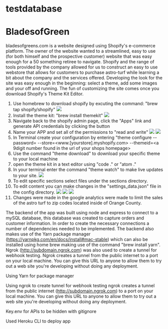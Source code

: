 # testdatabase
# BladesofGreen
bladesofgreens.com is a website designed using Shopify's e-commerce platform.  The owner of the website wanted to a streamlined, easy to use (for both himself and the prospective customer) website that was easy enough for a 50 something retiree to navigate.  Shopify and the range of tools provided by the company allowed for us to construct an easy to use webstore that allows for customers to purchase astro-turf while learning a bit about the company and the services offered.  Developing the look for the site was easy enough in the beginning: select a theme, add some images and your off and running.  The fun of customizing the site comes once you download Shopify's Theme Kit Editor. 

1.  Use homebrew to download shopify by excuting the command: "brew tap shopify/shopify"
![](images/Screen%20Shot%202019-01-04%20at%206.07.44%20PM.png)
2.  Install the theme kit: "brew install themekit"
![](images/Screen%20Shot%202019-01-05%20at%207.27.54%20AM.png)
3.  Navigate back to the shopify admin page, click the "Apps" link and generate API credentials by clicking the button
4.  Name your APP and set all of the permissions to "read and write"
  ![](images/Screen%20Shot%202019-01-04%20at%205.24.38%20PM.png)
  ![](images/Screen%20Shot%202019-01-04%20at%205.25.03%20PM.png)
5.  In Terminal create your configuration by entering "theme configure --password=<found in the API creds generated by shopify> --store=<www.[yourstore].myshopify.com> --themeid=<a 9digit number found in the url of your shops homepage>
6.  Use the command "theme download" to download your specific theme to your local machine
7.  open the theme kit in a text editor using "code ." or "atom ."
8.  In your terminal enter the command "theme watch" to make live updates to your site.
  ![](images/Screen%20Shot%202019-01-04%20at%206.39.04%20PM.png)
9.  To edit specific sections select files under the sections directory.
10. To edit content you can make changes in the "settings_data.json" file in the config directory.
  ![](images/Screen%20Shot%202019-01-02%20at%207.54.18%20PM.png)
  ![](images/Screen%20Shot%202019-01-02%20at%207.54.55%20PM.png)
  ![](images/Screen%20Shot%202019-01-02%20at%207.55.09%20PM.png)
11. Changes were made in the google analytics were made to limit the sales of the astro turf to zip codes located inside of
  Orange County.
  
  
The backend of the app was built using node and express to connect to a mySQL database, this database was created to capture orders and customer information.  In order to create the necessary connections a number of dependencies needed to be implemented. The backend also makes use of the Yarn package manager (https://yarnpkg.com/en/docs/install#mac-stable) which can also be installed using home brew making use of the command "brew install yarn".  Ngrok (http://subdomain.ngrok.com) was also used to create a tunnel for webhook testing.  Ngrok creates a tunnel from the public internet to a port on your local machine. You can give this URL to anyone to allow them to try out a web site you're developing without doing any deployment.




  


Using Yarn for package manager

Using ngrok to create tunnel for webhook testing
    ngrok creates a tunnel from the public internet (http://subdomain.ngrok.com) to a port on your local machine. You can give this URL to anyone to allow them to try out a web site you're developing without doing any deployment.

Key.env for APIs to be hidden with gitignore

Used Heroku CLI to deploy app

